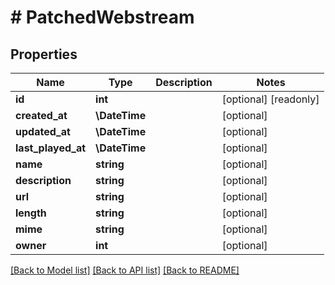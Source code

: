 # # PatchedWebstream

## Properties

Name | Type | Description | Notes
------------ | ------------- | ------------- | -------------
**id** | **int** |  | [optional] [readonly]
**created_at** | **\DateTime** |  | [optional]
**updated_at** | **\DateTime** |  | [optional]
**last_played_at** | **\DateTime** |  | [optional]
**name** | **string** |  | [optional]
**description** | **string** |  | [optional]
**url** | **string** |  | [optional]
**length** | **string** |  | [optional]
**mime** | **string** |  | [optional]
**owner** | **int** |  | [optional]

[[Back to Model list]](../../README.md#models) [[Back to API list]](../../README.md#endpoints) [[Back to README]](../../README.md)
